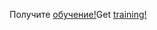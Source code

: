 <span data-ttu-id="907ec-101">Получите [обучение!](https://docs.microsoft.com/en-us/dynamics365/get-started/training/)</span><span class="sxs-lookup"><span data-stu-id="907ec-101">Get [training!](https://docs.microsoft.com/en-us/dynamics365/get-started/training/)</span></span>
